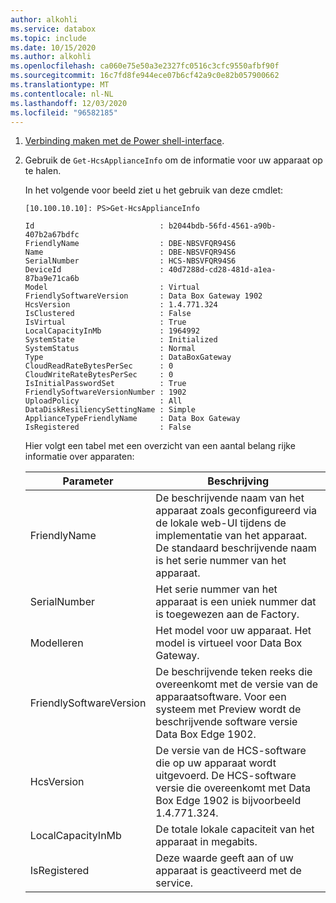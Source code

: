 ```yaml
---
author: alkohli
ms.service: databox
ms.topic: include
ms.date: 10/15/2020
ms.author: alkohli
ms.openlocfilehash: ca060e75e50a3e2327fc0516c3cfc9550afbf90f
ms.sourcegitcommit: 16c7fd8fe944ece07b6cf42a9c0e82b057900662
ms.translationtype: MT
ms.contentlocale: nl-NL
ms.lasthandoff: 12/03/2020
ms.locfileid: "96582185"
---
```

1. [Verbinding maken met de Power shell-interface](#connect-to-the-powershell-interface).
2. Gebruik de `Get-HcsApplianceInfo` om de informatie voor uw apparaat op te halen.

    In het volgende voor beeld ziet u het gebruik van deze cmdlet:

    ```
    [10.100.10.10]: PS>Get-HcsApplianceInfo
    
    Id                            : b2044bdb-56fd-4561-a90b-407b2a67bdfc
    FriendlyName                  : DBE-NBSVFQR94S6
    Name                          : DBE-NBSVFQR94S6
    SerialNumber                  : HCS-NBSVFQR94S6
    DeviceId                      : 40d7288d-cd28-481d-a1ea-87ba9e71ca6b
    Model                         : Virtual
    FriendlySoftwareVersion       : Data Box Gateway 1902
    HcsVersion                    : 1.4.771.324
    IsClustered                   : False
    IsVirtual                     : True
    LocalCapacityInMb             : 1964992
    SystemState                   : Initialized
    SystemStatus                  : Normal
    Type                          : DataBoxGateway
    CloudReadRateBytesPerSec      : 0
    CloudWriteRateBytesPerSec     : 0
    IsInitialPasswordSet          : True
    FriendlySoftwareVersionNumber : 1902
    UploadPolicy                  : All
    DataDiskResiliencySettingName : Simple
    ApplianceTypeFriendlyName     : Data Box Gateway
    IsRegistered                  : False
    ```

    Hier volgt een tabel met een overzicht van een aantal belang rijke informatie over apparaten:

    | Parameter | Beschrijving |
    |-----------|-------------|
    | FriendlyName                   | De beschrijvende naam van het apparaat zoals geconfigureerd via de lokale web-UI tijdens de implementatie van het apparaat. De standaard beschrijvende naam is het serie nummer van het apparaat.  |
    | SerialNumber                   | Het serie nummer van het apparaat is een uniek nummer dat is toegewezen aan de Factory.                                                                             |
    | Modelleren                          | Het model voor uw apparaat. Het model is virtueel voor Data Box Gateway.                   |
    | FriendlySoftwareVersion        | De beschrijvende teken reeks die overeenkomt met de versie van de apparaatsoftware. Voor een systeem met Preview wordt de beschrijvende software versie Data Box Edge 1902. |
    | HcsVersion                     | De versie van de HCS-software die op uw apparaat wordt uitgevoerd. De HCS-software versie die overeenkomt met Data Box Edge 1902 is bijvoorbeeld 1.4.771.324.            |
    | LocalCapacityInMb              | De totale lokale capaciteit van het apparaat in megabits.                                                                                                        |
    | IsRegistered                   | Deze waarde geeft aan of uw apparaat is geactiveerd met de service.                                                                                         |


